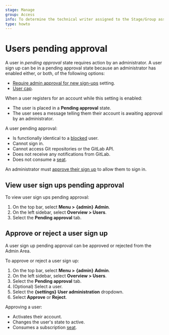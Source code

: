 ```yaml
---
stage: Manage
group: Access
info: To determine the technical writer assigned to the Stage/Group associated with this page, see https://about.gitlab.com/handbook/engineering/ux/technical-writing/#assignments
type: howto
---
```


# Users pending approval

A user in _pending approval_ state requires action by an administrator. A user sign up can be in a
pending approval state because an administrator has enabled either, or both, of the following
options:

- [Require admin approval for new sign-ups](settings/sign_up_restrictions.md#require-administrator-approval-for-new-sign-ups) setting.
- [User cap](settings/sign_up_restrictions.md#user-cap).

When a user registers for an account while this setting is enabled:

- The user is placed in a **Pending approval** state.
- The user sees a message telling them their account is awaiting approval by an administrator.

A user pending approval:

- Is functionally identical to a [blocked](moderate_users.md#blocking-a-user) user.
- Cannot sign in.
- Cannot access Git repositories or the GitLab API.
- Does not receive any notifications from GitLab.
- Does not consume a [seat](../../subscriptions/self_managed/index.md#billable-users).

An administrator must [approve their sign up](#approve-or-reject-a-user-sign-up) to allow them to
sign in.

## View user sign ups pending approval

To view user sign ups pending approval:

1. On the top bar, select **Menu >** **{admin}** **Admin**.
1. On the left sidebar, select **Overview > Users**.
1. Select the **Pending approval** tab.

## Approve or reject a user sign up

A user sign up pending approval can be approved or rejected from the Admin Area.

To approve or reject a user sign up:

1. On the top bar, select **Menu >** **{admin}** **Admin**.
1. On the left sidebar, select **Overview > Users**.
1. Select the **Pending approval** tab.
1. (Optional) Select a user.
1. Select the **{settings}** **User administration** dropdown.
1. Select **Approve** or **Reject**.

Approving a user:

- Activates their account.
- Changes the user's state to active.
- Consumes a subscription [seat](../../subscriptions/self_managed/index.md#billable-users).
